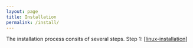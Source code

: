 ```yaml
---
layout: page
title: Installation
permalink: /install/
---
```


The installation process consits of several steps. 
Step 1: [[linux-installation]]


[linux-installation]: setup/linux-linux-setup/